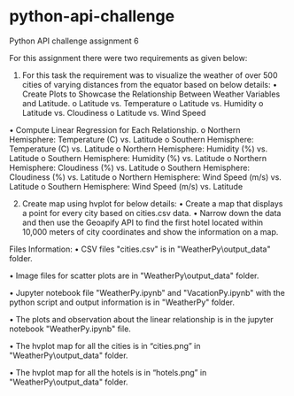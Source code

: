 # python-api-challenge
Python API challenge assignment 6

For this assignment there were two requirements as given below:

1. For this task the requirement was to visualize the weather of over 500 cities of varying distances from the equator based on below details:
•	Create Plots to Showcase the Relationship Between Weather Variables and Latitude.
o	Latitude vs. Temperature
o	Latitude vs. Humidity
o	Latitude vs. Cloudiness
o	Latitude vs. Wind Speed

•	Compute Linear Regression for Each Relationship.
o	Northern Hemisphere: Temperature (C) vs. Latitude
o	Southern Hemisphere: Temperature (C) vs. Latitude
o	Northern Hemisphere: Humidity (%) vs. Latitude
o	Southern Hemisphere: Humidity (%) vs. Latitude
o	Northern Hemisphere: Cloudiness (%) vs. Latitude
o	Southern Hemisphere: Cloudiness (%) vs. Latitude
o	Northern Hemisphere: Wind Speed (m/s) vs. Latitude
o	Southern Hemisphere: Wind Speed (m/s) vs. Latitude


2. Create map using hvplot for below details:
•	Create a map that displays a point for every city based on cities.csv data.
•	Narrow down the data and then use the Geoapify API to find the first hotel located within 10,000 meters of city coordinates and show the information on a map. 

Files Information:
•	CSV files "cities.csv" is in "WeatherPy\output_data" folder.

•	Image files for scatter plots are in "WeatherPy\output_data" folder.

•	Jupyter notebook file "WeatherPy.ipynb" and "VacationPy.ipynb" with the python script and output information is in "WeatherPy" folder.

•	The plots and observation about the linear relationship is in the jupyter notebook "WeatherPy.ipynb" file.

•	The hvplot map for all the cities is in “cities.png” in "WeatherPy\output_data" folder.

•	The hvplot map for all the hotels is in “hotels.png” in "WeatherPy\output_data" folder.
